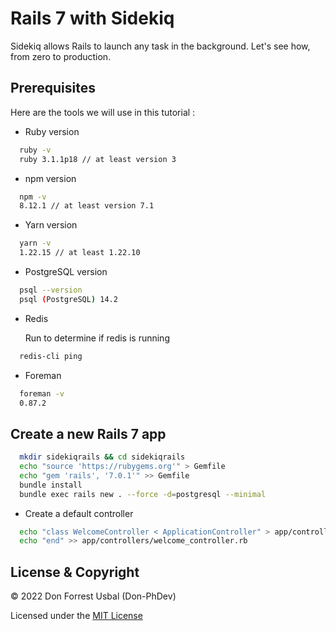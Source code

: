 # Rails 7 with Sidekiq

Sidekiq allows Rails to launch any task in the background.
Let's see how, from zero to production.

## Prerequisites

Here are the tools we will use in this tutorial :

* Ruby version

```bash
  ruby -v
  ruby 3.1.1p18 // at least version 3
```
* npm version

```bash
  npm -v
  8.12.1 // at least version 7.1
```

* Yarn version

```bash
  yarn -v
  1.22.15 // at least 1.22.10
```

* PostgreSQL version

```bash
  psql --version
  psql (PostgreSQL) 14.2
```

* Redis

  Run to determine if redis is running

```bash
  redis-cli ping
```

* Foreman

```bash
  foreman -v
  0.87.2
```

## Create a new Rails 7 app

```bash
  mkdir sidekiqrails && cd sidekiqrails  
  echo "source 'https://rubygems.org'" > Gemfile  
  echo "gem 'rails', '7.0.1'" >> Gemfile  
  bundle install  
  bundle exec rails new . --force -d=postgresql --minimal
```

* Create a default controller
```bash
  echo "class WelcomeController < ApplicationController" > app/controllers/welcome_controller.rb
  echo "end" >> app/controllers/welcome_controller.rb
```

## License & Copyright
© 2022 Don Forrest Usbal (Don-PhDev)

Licensed under the [MIT License](LICENSE)
